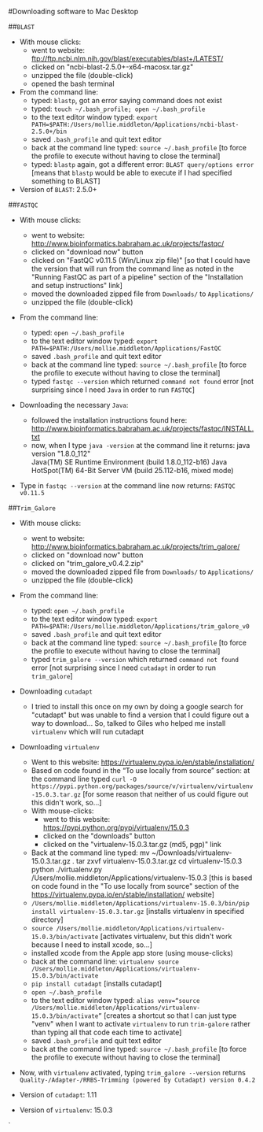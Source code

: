 #Downloading software to Mac Desktop

##`BLAST`

- With mouse clicks:
	- went to website: ftp://ftp.ncbi.nlm.nih.gov/blast/executables/blast+/LATEST/
	- clicked on "ncbi-blast-2.5.0+-x64-macosx.tar.gz"
	- unzipped the file (double-click)
	- opened the bash terminal
- From the command line:
	- typed: `blastp`, got an error saying command does not exist
	- typed: `touch ~/.bash_profile; open ~/.bash_profile`
	- to the text editor window typed: `export PATH=$PATH:/Users/mollie.middleton/Applications/ncbi-blast-2.5.0+/bin`
	- saved `.bash_profile` and quit text editor
	- back at the command line typed: `source ~/.bash_profile` [to force the profile to execute without having to close the terminal]
	- typed: `blastp` again, got a different error: `BLAST query/options error` [means that `blastp` would be able to execute if I had specified something to BLAST]
- Version of `BLAST`: 2.5.0+

##`FASTQC`

- With mouse clicks: 
	- went to website: http://www.bioinformatics.babraham.ac.uk/projects/fastqc/
    - clicked on "download now" button
    - clicked on "FastQC v0.11.5 (Win/Linux zip file)" [so that I could have the version that will run from the command line as noted in the "Running FastQC as part of a pipeline" section of the "Installation and setup instructions" link]
    - moved the downloaded zipped file from `Downloads/` to `Applications/`
    - unzipped the file (double-click)
- From the command line:
	- typed: `open ~/.bash_profile`
	- to the text editor window typed: `export PATH=$PATH:/Users/mollie.middleton/Applications/FastQC
`
	- saved `.bash_profile` and quit text editor
	- back at the command line typed: `source ~/.bash_profile` [to force the profile to execute without having to close the terminal]
	- typed `fastqc --version` which returned `command not found` error [not surprising since I need `Java` in order to run `FASTQC`]

- Downloading the necessary `Java`:
	- followed the installation instructions found here: http://www.bioinformatics.babraham.ac.uk/projects/fastqc/INSTALL.txt
	- now, when I type `java -version` at the command line it returns: 
	      java version "1.8.0_112"	
          Java(TM) SE Runtime Environment (build 1.8.0_112-b16)	
          Java HotSpot(TM) 64-Bit Server VM (build 25.112-b16, mixed mode)

- Type in `fastqc --version` at the command line now returns: `FASTQC v0.11.5`

##`Trim_Galore`

- With mouse clicks:
	- went to website: http://www.bioinformatics.babraham.ac.uk/projects/trim_galore/
	- clicked on "download now" button
	- clicked on "trim_galore_v0.4.2.zip"
	- moved the downloaded zipped file from `Downloads/` to `Applications/`
	- unzipped the file (double-click)
-  From the command line:
	- typed: `open ~/.bash_profile`
	- to the text editor window typed: `export PATH=$PATH:/Users/mollie.middleton/Applications/trim_galore_v0`
	- saved `.bash_profile` and quit text editor
	- back at the command line typed: `source ~/.bash_profile` [to force the profile to execute without having to close the terminal]
	- typed `trim_galore --version` which returned `command not found` error [not surprising since I need `cutadapt` in order to run `trim_galore`]

- Downloading `cutadapt`
	- I tried to install this once on my own by doing a google search for "cutadapt" but was unable to find a version that I could figure out a way to download... So, talked to Giles who helped me install `virtualenv` which will run cutadapt

- Downloading `virtualenv`
	- Went to this website: 
https://virtualenv.pypa.io/en/stable/installation/
	- Based on code found in the “To use locally from source” section: at the command line typed  `curl -O https://pypi.python.org/packages/source/v/virtualenv/virtualenv-15.0.3.tar.gz` [for some reason that neither of us could figure out this didn't work, so...]
	- With mouse-clicks:
		- went to this website: https://pypi.python.org/pypi/virtualenv/15.0.3
		- clicked on the "downloads" button
		- clicked on the "virtualenv-15.0.3.tar.gz (md5, pgp)" link
    - Back at the command line typed:
           mv ~/Downloads/virtualenv-15.0.3.tar.gz .
           tar zxvf virtualenv-15.0.3.tar.gz 
           cd virtualenv-15.0.3
           python ./virtualenv.py /Users/mollie.middleton/Applications/virtualenv-15.0.3
      [this is based on code found in the "To use locally from source" section of the https://virtualenv.pypa.io/en/stable/installation/ website]
	- `/Users/mollie.middleton/Applications/virtualenv-15.0.3/bin/pip install virtualenv-15.0.3.tar.gz` [installs virtualenv in specified directory]
	- `source /Users/mollie.middleton/Applications/virtualenv-15.0.3/bin/activate` [activates virtualenv, but this didn't work because I need to install xcode, so...]
	- installed xcode from the Apple app store (using mouse-clicks)
	- back at the command line: `virtualenv
source /Users/mollie.middleton/Applications/virtualenv-15.0.3/bin/activate`
	- `pip install cutadapt` [installs cutadapt]
	- `open ~/.bash_profile`
	- to the text editor window typed: `alias venv=“source /Users/mollie.middleton/Applications/virtualenv-15.0.3/bin/activate”` [creates a shortcut so that I can just type "venv" when I want to activate `virtualenv` to run `trim-galore` rather than typing all that code each time to activate]
	- saved `.bash_profile` and quit text editor
	- back at the command line typed: `source ~/.bash_profile` [to force the profile to execute without having to close the terminal]

- Now, with `virtualenv` activated, typing `trim_galore --version` returns `Quality-/Adapter-/RRBS-Trimming (powered by Cutadapt) version 0.4.2`

- Version of `cutadapt`: 1.11
- Version of `virtualenv`: 15.0.3














 






`



